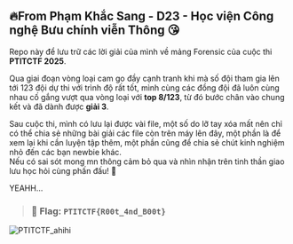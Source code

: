## 🔥From Phạm Khắc Sang - D23 - Học viện Công nghệ Bưu chính viễn Thông 😘
Repo này để lưu trữ các lời giải của mình về mảng Forensic của cuộc thi **PTITCTF 2025**.  

Qua giai đoạn vòng loại cam go đầy cạnh tranh khi mà số đội tham gia lên tới 123 đội dự thi với trình độ rất tốt, mình cùng các đồng đội đã luôn cùng nhau cố gắng vượt qua vòng loại với **top 8/123**, từ đó bước chân vào chung kết và đã dành được **giải 3**.  

Sau cuộc thi, mình có lưu lại được vài file, một số do lỡ tay xóa mất nên chỉ có thể chia sẻ những bài giải các file còn trên máy lên đây, một phần là để xem lại khi cần luyện tập thêm, một phần cũng để chia sẻ chút kinh nghiệm nhỏ đến các bạn newbie khác.   
Nếu có sai sót mong mn thông cảm bỏ qua và nhìn nhận trên tinh thần giao lưu học hỏi cùng phấn đấu! 🫡  

YEAHH...  

> ### 🎯 Flag: `PTITCTF{R00t_4nd_B00t}`

![PTITCTF_ahihi](https://github.com/user-attachments/assets/743cf401-0e66-4000-8056-69d4bb7944b2)
